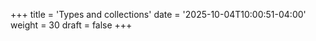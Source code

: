 +++
title = 'Types and collections'
date = '2025-10-04T10:00:51-04:00'
weight = 30
draft = false
+++
